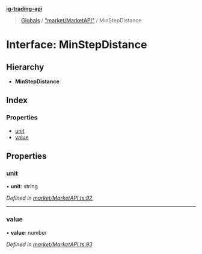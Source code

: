 **[ig-trading-api](../README.md)**

> [Globals](../globals.md) / ["market/MarketAPI"](../modules/_market_marketapi_.md) / MinStepDistance

# Interface: MinStepDistance

## Hierarchy

* **MinStepDistance**

## Index

### Properties

* [unit](_market_marketapi_.minstepdistance.md#unit)
* [value](_market_marketapi_.minstepdistance.md#value)

## Properties

### unit

•  **unit**: string

*Defined in [market/MarketAPI.ts:92](https://github.com/bennycode/ig-trading-api/blob/3c6eaee/src/market/MarketAPI.ts#L92)*

___

### value

•  **value**: number

*Defined in [market/MarketAPI.ts:93](https://github.com/bennycode/ig-trading-api/blob/3c6eaee/src/market/MarketAPI.ts#L93)*
